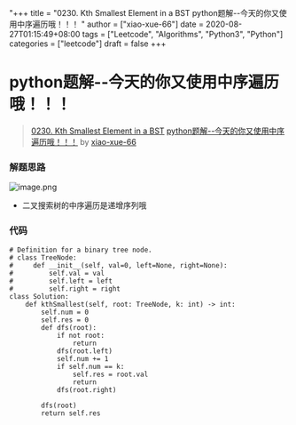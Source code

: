 "+++
title = "0230. Kth Smallest Element in a BST python题解--今天的你又使用中序遍历哦！！！ "
author = ["xiao-xue-66"]
date = 2020-08-27T01:15:49+08:00
tags = ["Leetcode", "Algorithms", "Python3", "Python"]
categories = ["leetcode"]
draft = false
+++

# python题解--今天的你又使用中序遍历哦！！！

> [0230. Kth Smallest Element in a BST](https://leetcode-cn.com/problems/kth-smallest-element-in-a-bst/)
> [python题解--今天的你又使用中序遍历哦！！！](https://leetcode-cn.com/problems/kth-smallest-element-in-a-bst/solution/pythonti-jie-jin-tian-de-ni-you-shi-yong-zhong-xu-/) by [xiao-xue-66](https://leetcode-cn.com/u/xiao-xue-66/)

### 解题思路
![image.png](https://pic.leetcode-cn.com/1598490893-StZdHR-image.png)
- 二叉搜索树的中序遍历是递增序列哦

### 代码

```python3
# Definition for a binary tree node.
# class TreeNode:
#     def __init__(self, val=0, left=None, right=None):
#         self.val = val
#         self.left = left
#         self.right = right
class Solution:
    def kthSmallest(self, root: TreeNode, k: int) -> int:
        self.num = 0
        self.res = 0
        def dfs(root):
            if not root:
                return
            dfs(root.left)
            self.num += 1
            if self.num == k:
                self.res = root.val
                return 
            dfs(root.right)
        
        dfs(root)
        return self.res
            
```